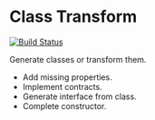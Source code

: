 Class Transform
===============

[![Build Status](https://travis-ci.org/phpactor/class-transform.svg?branch=master)](https://travis-ci.org/phpactor/class-transform)

Generate classes or transform them.

- Add missing properties.
- Implement contracts.
- Generate interface from class.
- Complete constructor.
